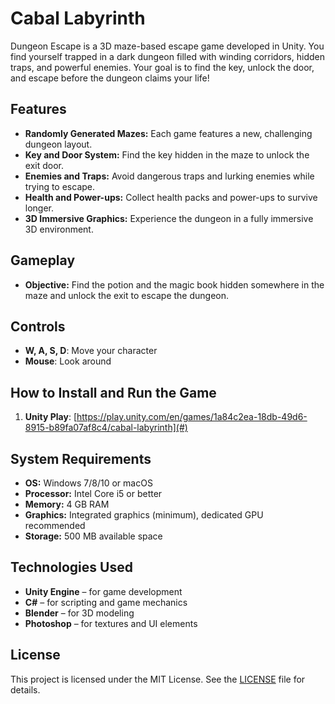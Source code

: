 # Cabal Labyrinth

Dungeon Escape is a 3D maze-based escape game developed in Unity. You find yourself trapped in a dark dungeon filled with winding corridors, hidden traps, and powerful enemies. Your goal is to find the key, unlock the door, and escape before the dungeon claims your life!

## Features

- **Randomly Generated Mazes:** Each game features a new, challenging dungeon layout.
- **Key and Door System:** Find the key hidden in the maze to unlock the exit door.
- **Enemies and Traps:** Avoid dangerous traps and lurking enemies while trying to escape.
- **Health and Power-ups:** Collect health packs and power-ups to survive longer.
- **3D Immersive Graphics:** Experience the dungeon in a fully immersive 3D environment.

## Gameplay

- **Objective:** Find the potion and the magic book hidden somewhere in the maze and unlock the exit to escape the dungeon.

## Controls

- **W, A, S, D**: Move your character
- **Mouse**: Look around

## How to Install and Run the Game

1. **Unity Play**: [https://play.unity.com/en/games/1a84c2ea-18db-49d6-8915-b89fa07af8c4/cabal-labyrinth](#)


## System Requirements

- **OS:** Windows 7/8/10 or macOS
- **Processor:** Intel Core i5 or better
- **Memory:** 4 GB RAM
- **Graphics:** Integrated graphics (minimum), dedicated GPU recommended
- **Storage:** 500 MB available space

## Technologies Used

- **Unity Engine** – for game development
- **C#** – for scripting and game mechanics
- **Blender** – for 3D modeling
- **Photoshop** – for textures and UI elements

## License

This project is licensed under the MIT License. See the [LICENSE](LICENSE) file for details.
